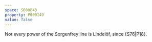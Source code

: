 ```yaml
---
space: S000043
property: P000149
value: false
---
```


Not every power of the Sorgenfrey line is Lindelöf, since {S76|P18}.
